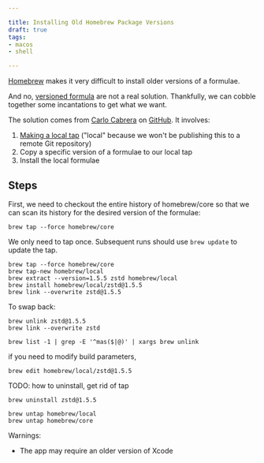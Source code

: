 ```yaml
---

title: Installing Old Homebrew Package Versions
draft: true
tags:
- macos
- shell

---
```


[Homebrew](https://brew.sh/) makes it very difficult to install older versions of a formulae.

And no, [versioned formula](https://docs.brew.sh/Versions) are not a real solution. Thankfully, we can cobble together some incantations to get what we want.

The solution comes from [Carlo Cabrera](https://github.com/carlocab) on [GitHub](https://github.com/orgs/Homebrew/discussions/2941#discussioncomment-2155711). It involves:

1. [Making a local tap](https://docs.brew.sh/How-to-Create-and-Maintain-a-Tap) ("local" because we won't be publishing this to a remote Git repository)
2. Copy a specific version of a formulae to our local tap
3. Install the local formulae

## Steps

First, we need to checkout the entire history of homebrew/core so that we can scan its history for the desired version of the formulae:

```shell
brew tap --force homebrew/core
```

We only need to tap once. Subsequent runs should use `brew update` to update the tap.

```shell
brew tap --force homebrew/core
brew tap-new homebrew/local
brew extract --version=1.5.5 zstd homebrew/local
brew install homebrew/local/zstd@1.5.5
brew link --overwrite zstd@1.5.5
```

To swap back:

```shell
brew unlink zstd@1.5.5
brew link --overwrite zstd
```

```shell
brew list -1 | grep -E '^mas($|@)' | xargs brew unlink
```

if you need to modify build parameters,

```shell
brew edit homebrew/local/zstd@1.5.5
```

TODO: how to uninstall, get rid of tap

```shell
brew uninstall zstd@1.5.5
```

```shell
brew untap homebrew/local
brew untap homebrew/core
```

Warnings:

- The app may require an older version of Xcode
<!--stackedit_data:
eyJoaXN0b3J5IjpbNDMxMTE4MTEsMTI2NjkzOTgxMiwtMTM5NT
Y1MzY5MSwtMTU3NjAwNTc0MywtMjEyNDIxOTM2MywxOTAwNDky
ODYsLTkyMTY0NjE0MiwtMTY4MDUwODQ3NywtMjA0Njg3ODA2OC
wxODAyNTUwNjYsOTk2NTcwMjc0LDE2ODE3Mzc4MDJdfQ==
-->